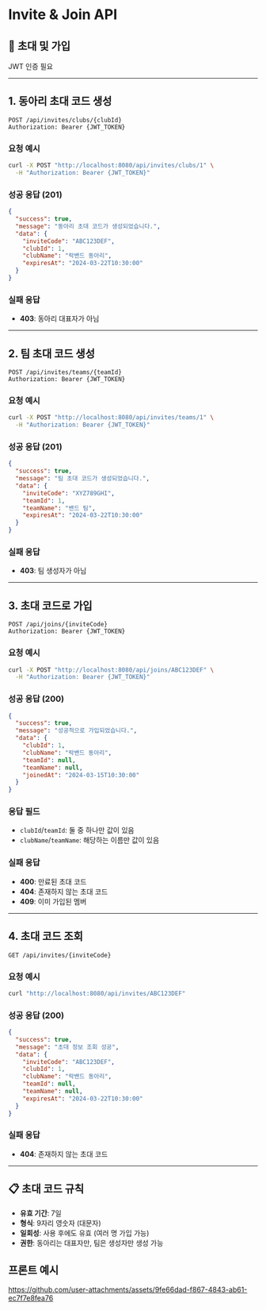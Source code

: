 # Invite & Join API

## 🤝 초대 및 가입
JWT 인증 필요

---

## 1. 동아리 초대 코드 생성
```
POST /api/invites/clubs/{clubId}
Authorization: Bearer {JWT_TOKEN}
```

### 요청 예시
```bash
curl -X POST "http://localhost:8080/api/invites/clubs/1" \
  -H "Authorization: Bearer {JWT_TOKEN}"
```

### 성공 응답 (201)
```json
{
  "success": true,
  "message": "동아리 초대 코드가 생성되었습니다.",
  "data": {
    "inviteCode": "ABC123DEF",
    "clubId": 1,
    "clubName": "락밴드 동아리",
    "expiresAt": "2024-03-22T10:30:00"
  }
}
```

### 실패 응답
- **403**: 동아리 대표자가 아님

---

## 2. 팀 초대 코드 생성
```
POST /api/invites/teams/{teamId}
Authorization: Bearer {JWT_TOKEN}
```

### 요청 예시
```bash
curl -X POST "http://localhost:8080/api/invites/teams/1" \
  -H "Authorization: Bearer {JWT_TOKEN}"
```

### 성공 응답 (201)
```json
{
  "success": true,
  "message": "팀 초대 코드가 생성되었습니다.",
  "data": {
    "inviteCode": "XYZ789GHI",
    "teamId": 1,
    "teamName": "밴드 팀",
    "expiresAt": "2024-03-22T10:30:00"
  }
}
```

### 실패 응답
- **403**: 팀 생성자가 아님

---

## 3. 초대 코드로 가입
```
POST /api/joins/{inviteCode}
Authorization: Bearer {JWT_TOKEN}
```

### 요청 예시
```bash
curl -X POST "http://localhost:8080/api/joins/ABC123DEF" \
  -H "Authorization: Bearer {JWT_TOKEN}"
```

### 성공 응답 (200)
```json
{
  "success": true,
  "message": "성공적으로 가입되었습니다.",
  "data": {
    "clubId": 1,
    "clubName": "락밴드 동아리",
    "teamId": null,
    "teamName": null,
    "joinedAt": "2024-03-15T10:30:00"
  }
}
```

### 응답 필드
- `clubId`/`teamId`: 둘 중 하나만 값이 있음
- `clubName`/`teamName`: 해당하는 이름만 값이 있음

### 실패 응답
- **400**: 만료된 초대 코드
- **404**: 존재하지 않는 초대 코드
- **409**: 이미 가입된 멤버

---

## 4. 초대 코드 조회
```
GET /api/invites/{inviteCode}
```

### 요청 예시
```bash
curl "http://localhost:8080/api/invites/ABC123DEF"
```

### 성공 응답 (200)
```json
{
  "success": true,
  "message": "초대 정보 조회 성공",
  "data": {
    "inviteCode": "ABC123DEF",
    "clubId": 1,
    "clubName": "락밴드 동아리",
    "teamId": null,
    "teamName": null,
    "expiresAt": "2024-03-22T10:30:00"
  }
}
```

### 실패 응답
- **404**: 존재하지 않는 초대 코드

---

## 📋 초대 코드 규칙
- **유효 기간**: 7일
- **형식**: 9자리 영숫자 (대문자)
- **일회성**: 사용 후에도 유효 (여러 명 가입 가능)
- **권한**: 동아리는 대표자만, 팀은 생성자만 생성 가능

## 프론트 예시
https://github.com/user-attachments/assets/9fe66dad-f867-4843-ab61-ec7f7e8fea76

